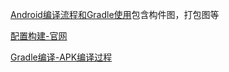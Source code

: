 

[Android编译流程和Gradle使用](https://www.jianshu.com/p/eaaddfe34d11)包含构件图，打包图等

[配置构建-官网](https://developer.android.google.cn/studio/build/)

[Gradle编译-APK编译过程](https://www.jianshu.com/p/d983de9891ad)